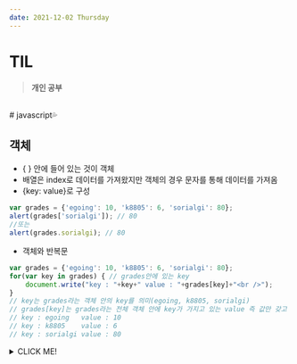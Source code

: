 ```yaml
---
date: 2021-12-02 Thursday
---
```


# TIL

> **개인 공부**
<br />
# javascript💦

## **객체**
- { } 안에 들어 있는 것이 객체
- 배열은 index로 데이터를 가져왔지만 객체의 경우 문자를 통해 데이터를 가져옴
- {key: value}로 구성
```js
var grades = {'egoing': 10, 'k8805': 6, 'sorialgi': 80};
alert(grades['sorialgi']); // 80
//또는
alert(grades.sorialgi); // 80
```
- 객체와 반복문
```js
var grades = {'egoing': 10, 'k8805': 6, 'sorialgi': 80};
for(var key in grades) { // grades안에 있는 key
    document.write("key : "+key+" value : "+grades[key]+"<br />");
}
// key는 grades라는 객체 안의 key를 의미(egoing, k8805, sorialgi)
// grades[key]는 grades라는 전체 객체 안에 key가 가지고 있는 value 즉 값만 갖고 오라는 의미(10, 6, 80)
// key : egoing   value : 10
// key : k8805    value : 6
// key : sorialgi value : 80
```

<details>
<summary>CLICK ME!</summary>  

- 
</detials>  
